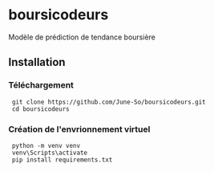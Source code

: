 # boursicodeurs
Modèle de prédiction de tendance boursière


## Installation
### Téléchargement 
```
 git clone https://github.com/June-So/boursicodeurs.git
 cd boursicodeurs
```
### Création de l'envrionnement virtuel
``` 
 python -m venv venv 
 venv\Scripts\activate
 pip install requirements.txt
```

